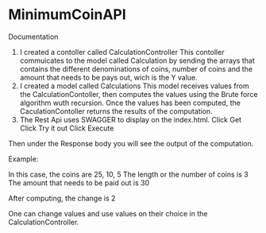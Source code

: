 # MinimumCoinAPI
Documentation

1. I created a contoller called CalculationController
This contoller commuicates to the model called Calculation by sending the arrays that contains the different denominations of coins, number of coins and the amount that needs to be pays out, wich is the Y value.
2. I created a model called Calculations
This model receives values from the CalculationContoller, then computes the values using the Brute force algorithm wuth recursion.
Once the values has been computed, the CaculationContoller returns the results of the computation.
3. The Rest Api uses SWAGGER to display on the index.html.
Click Get
Click Try it out
Click Execute

Then under the Response body you will see the output of the computation.

Example:

In this case, the coins are 25, 10, 5
The length or the number of coins is 3
The amount that needs to be paid out is 30

After computing, the change is 2

One can change values and use values on their choice in the CalculationController.
